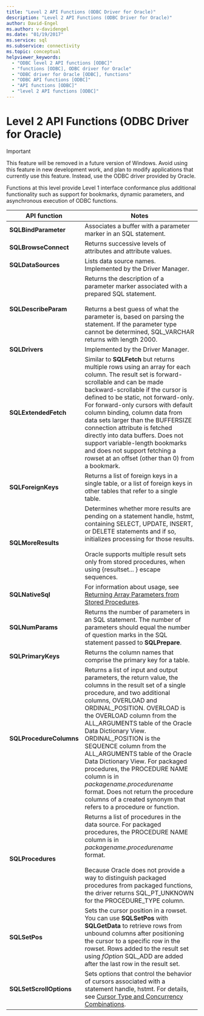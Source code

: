 ```yaml
---
title: "Level 2 API Functions (ODBC Driver for Oracle)"
description: "Level 2 API Functions (ODBC Driver for Oracle)"
author: David-Engel
ms.author: v-davidengel
ms.date: "01/19/2017"
ms.service: sql
ms.subservice: connectivity
ms.topic: conceptual
helpviewer_keywords:
  - "ODBC level 2 API functions [ODBC]"
  - "functions [ODBC], ODBC driver for Oracle"
  - "ODBC driver for Oracle [ODBC], functions"
  - "ODBC API functions [ODBC]"
  - "API functions [ODBC]"
  - "level 2 API functions [ODBC]"
---
```

# Level 2 API Functions (ODBC Driver for Oracle)
> [!IMPORTANT]  
>  This feature will be removed in a future version of Windows. Avoid using this feature in new development work, and plan to modify applications that currently use this feature. Instead, use the ODBC driver provided by Oracle.  
  
 Functions at this level provide Level 1 interface conformance plus additional functionality such as support for bookmarks, dynamic parameters, and asynchronous execution of ODBC functions.  
  
|API function|Notes|  
|------------------|-----------|  
|**SQLBindParameter**|Associates a buffer with a parameter marker in an SQL statement.|  
|**SQLBrowseConnect**|Returns successive levels of attributes and attribute values.|  
|**SQLDataSources**|Lists data source names. Implemented by the Driver Manager.|  
|**SQLDescribeParam**|Returns the description of a parameter marker associated with a prepared SQL statement.<br /><br /> Returns a best guess of what the parameter is, based on parsing the statement. If the parameter type cannot be determined, SQL_VARCHAR returns with length 2000.|  
|**SQLDrivers**|Implemented by the Driver Manager.|  
|**SQLExtendedFetch**|Similar to **SQLFetch** but returns multiple rows using an array for each column. The result set is forward-scrollable and can be made backward-scrollable if the cursor is defined to be static, not forward-only. For forward-only cursors with default column binding, column data from data sets larger than the BUFFERSIZE connection attribute is fetched directly into data buffers. Does not support variable-length bookmarks and does not support fetching a rowset at an offset (other than 0) from a bookmark.|  
|**SQLForeignKeys**|Returns a list of foreign keys in a single table, or a list of foreign keys in other tables that refer to a single table.|  
|**SQLMoreResults**|Determines whether more results are pending on a statement handle, hstmt, containing SELECT, UPDATE, INSERT, or DELETE statements and if so, initializes processing for those results.<br /><br /> Oracle supports multiple result sets only from stored procedures, when using {resultset... } escape sequences.|  
|**SQLNativeSql**|For information about usage, see [Returning Array Parameters from Stored Procedures](../../odbc/microsoft/returning-array-parameters-from-stored-procedures.md).|  
|**SQLNumParams**|Returns the number of parameters in an SQL statement. The number of parameters should equal the number of question marks in the SQL statement passed to **SQLPrepare**.|  
|**SQLPrimaryKeys**|Returns the column names that comprise the primary key for a table.|  
|**SQLProcedureColumns**|Returns a list of input and output parameters, the return value, the columns in the result set of a single procedure, and two additional columns, OVERLOAD and ORDINAL_POSITION. OVERLOAD is the OVERLOAD column from the ALL_ARGUMENTS table of the Oracle Data Dictionary View. ORDINAL_POSITION is the SEQUENCE column from the ALL_ARGUMENTS table of the Oracle Data Dictionary View. For packaged procedures, the PROCEDURE NAME column is in *packagename.procedurename* format. Does not return the procedure columns of a created synonym that refers to a procedure or function.|  
|**SQLProcedures**|Returns a list of procedures in the data source. For packaged procedures, the PROCEDURE NAME column is in *packagename.procedurename* format.<br /><br /> Because Oracle does not provide a way to distinguish packaged procedures from packaged functions, the driver returns SQL_PT_UNKNOWN for the PROCEDURE_TYPE column.|  
|**SQLSetPos**|Sets the cursor position in a rowset. You can use **SQLSetPos** with **SQLGetData** to retrieve rows from unbound columns after positioning the cursor to a specific row in the rowset. Rows added to the result set using *fOption* SQL_ADD are added after the last row in the result set.|  
|**SQLSetScrollOptions**|Sets options that control the behavior of cursors associated with a statement handle, hstmt. For details, see [Cursor Type and Concurrency Combinations](../../odbc/microsoft/cursor-type-and-concurrency-combinations.md).|
